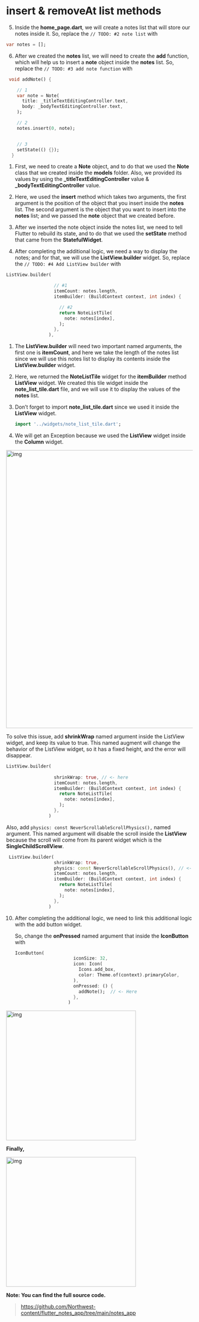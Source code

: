 # **insert** & **removeAt** list methods





5. Inside the **home_page.dart**, we will create a notes list that will store our notes inside it. So, replace the `// TODO: #2 note list`  with 

```dart
var notes = [];
```



6. After we created the **notes** list, we will need to create the **add** function, which will help us to insert a **note** object inside the **notes** list. So, replace the `// TODO: #3 add note function` with

```dart
 void addNote() {

    // 1
    var note = Note(
      title: _titleTextEditingController.text,
      body: _bodyTextEditingController.text,
    );

    // 2
    notes.insert(0, note);


    // 3
    setState(() {});
  }
```

1. First, we need to create a **Note** object, and to do that we used the **Note** class that we created inside the **models** folder. Also, we provided its values by using the **_titleTextEditingController** value & **_bodyTextEditingController** value.
2. Here, we used the **insert** method which takes two arguments, the first argument is the position of the object that you insert inside the **notes** list. The second argument is the object that you want to insert into the **notes** list; and we passed the **note** object that we created before.
3. After we inserted the note object inside the notes list, we need to tell Flutter to rebuild its state, and to do that we used the **setState** method that came from the **StatefulWidget**.





7. After completing the additional logic, we need a way to display the notes; and for that, we will use the **ListView.builder** widget. So, replace the `// TODO: #4 Add ListView builder` with 

```dart
ListView.builder(

                  // #1
                  itemCount: notes.length,
                  itemBuilder: (BuildContext context, int index) {

                    // #2
                    return NoteListTile(
                      note: notes[index],
                    );
                  },
                ),
```

1. The **ListView.builder** will need two important named arguments, the first one is **itemCount**, and here we take the length of the notes list since we will use this notes list to display its contents inside the **ListView.builder** widget.
2. Here, we returned the **NoteListTile** widget for the **itemBuilder** method **ListView** widget. We created this tile widget inside the **note_list_tile.dart** file, and we will use it to display the values of the **notes** list. 





8. Don’t forget to import **note_list_tile.dart** since we used it inside the **ListView** widget.

   ```dart
   import '../widgets/note_list_tile.dart';
   ```

   



9. We will get an Exception because we used the **ListView** widget inside the **Column** widget.

<img src="https://lh3.googleusercontent.com/jJ0mvg2hp6Sas7NpTeh72SZxstoXyk7UQXR6RKsAbR4imKbg7LRP9-F-ct7qeuDLLYbteDhrQ1nfCofxeUALpcoACmKB-hznCKfQZL1p-5onJD9ROwAl5CGlU6-pqmjNeupGgehB" alt="img" width="750" />




To solve this issue, add **shrinkWrap** named argument inside the ListView widget, and keep its value to true. This named augment will change the behavior of the ListView widget, so it has a fixed height, and the error will disappear. 

```dart
ListView.builder(
      
                  shrinkWrap: true, // <- here
                  itemCount: notes.length,
                  itemBuilder: (BuildContext context, int index) {
                    return NoteListTile(
                      note: notes[index],
                    );
                  },
                )
```



Also, add `physics: const NeverScrollableScrollPhysics(),` named argument. This named argument will disable the scroll inside the **ListView** because the scroll will come from its parent widget which is the **SingleChildScrollView**.

```dart
 ListView.builder(
                  shrinkWrap: true,
                  physics: const NeverScrollableScrollPhysics(), // <- Here
                  itemCount: notes.length,
                  itemBuilder: (BuildContext context, int index) {
                    return NoteListTile(
                      note: notes[index],
                    );
                  },
                )
```





10. After completing the additional logic, we need to link this additional logic with the add button widget.

    So, change the **onPressed** named argument that inside the **IconButton** with

    ```dart
    IconButton(
                          iconSize: 32,
                          icon: Icon(
                            Icons.add_box,
                            color: Theme.of(context).primaryColor,
                          ),
                          onPressed: () {
                            addNote();  // <- Here
                          },
                        )
    ```
    
<img src="https://lh5.googleusercontent.com/JuQllaI9HpwLkjkkAGhz9ua8R3TVA52vS_obpbf3pxpsjtihIsMBSPZFjemyha_0Pkj07cJIoINTKJgft8-xkrRnR46CoMerRi4IUrfqx3T82Zy8nNol2FUXrcZ50Qq891ci7tDd" alt="img" width="350" />
   


**Finally,**

<img src="https://lh4.googleusercontent.com/VsX1QoUtpmsfmJ4lE1mtxQoRfJBNRYGfMxz1Ad3KUdAQkjq-pZTeezq0Q-RpO9ZTEV4-_ri1o-ayEF2geqYeFiGp8bII8oVnzKzVvcKxIvGiTMahCKXYRFH9ALwLAWqTb_qKlTIm" alt="img" width="350" />





**Note: You can find the full source code.**

>  https://github.com/Northwest-content/flutter_notes_app/tree/main/notes_app






















































































